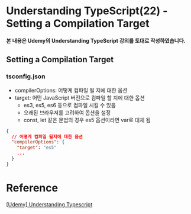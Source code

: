 # Understanding TypeScript(22) - Setting a Compilation Target

**본 내용은 Udemy의 Understanding TypeScript 강의를 토대로 작성하였습니다.**



## Setting a Compilation Target

### tsconfig.json

* compilerOptions: 어떻게 컴파일 될 지에 대한 옵션
* target: 어떤 JavaScript 버전으로 컴파일 할 지에 대한 옵션
  * es3, es5, es6 등으로 컴파일 시킬 수 있음
  * 오래된 브라우저를 고려하여 옵션을 설정
  * const, let 같은 문법의 경우 es5 옵션이라면 var로 대체 됨

```Json
{
  // 어떻게 컴파일 될지에 대한 옵션
  "compilerOptions": {
    "target": "es5" 
    ...
  }
}
```



# Reference

[[Udemy] Understanding Typescript](https://www.udemy.com/course/understanding-typescript/)

